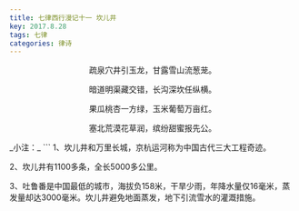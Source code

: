 ```yaml
---
title: 七律西行漫记十一 坎儿井
key: 2017.8.28
tags: 七律
categories: 律诗
---
```


<p align="center">疏泉穴井引玉龙，甘露雪山流葱茏。
</p>
<p align="center">暗道明渠藏交错，长沟深坎任纵横。
</p>
<p align="center">果瓜桃杏一方绿，玉米葡萄万亩红。
</p>
<p align="center">塞北荒漠花草润，缤纷甜蜜报先公。
</p>
_小注：_
```
1、坎儿井和万里长城，京杭运河称为中国古代三大工程奇迹。

2、坎儿井有1100多条，全长5000多公里。

3、吐鲁番是中国最低的城市，海拔负158米，干旱少雨，年降水量仅16毫米，蒸发量却达3000毫米。坎儿井避免地面蒸发，地下引流雪水的灌溉措施。

```
